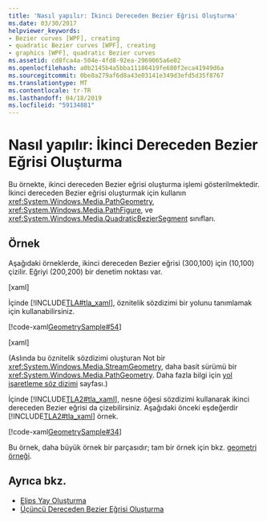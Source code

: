 ```yaml
---
title: 'Nasıl yapılır: İkinci Dereceden Bezier Eğrisi Oluşturma'
ms.date: 03/30/2017
helpviewer_keywords:
- Bezier curves [WPF], creating
- quadratic Bezier curves [WPF], creating
- graphics [WPF], quadratic Bezier curves
ms.assetid: cd8fca4a-504e-4fd8-92ea-2969065a6e02
ms.openlocfilehash: a0b2145b4a5bba11186419fe680f2eca41949d6a
ms.sourcegitcommit: 0be8a279af6d8a43e03141e349d3efd5d35f8767
ms.translationtype: MT
ms.contentlocale: tr-TR
ms.lasthandoff: 04/18/2019
ms.locfileid: "59134881"
---
```

# <a name="how-to-create-a-quadratic-bezier-curve"></a>Nasıl yapılır: İkinci Dereceden Bezier Eğrisi Oluşturma
Bu örnekte, ikinci dereceden Bezier eğrisi oluşturma işlemi gösterilmektedir.  İkinci dereceden Bezier eğrisi oluşturmak için kullanın <xref:System.Windows.Media.PathGeometry>, <xref:System.Windows.Media.PathFigure>, ve <xref:System.Windows.Media.QuadraticBezierSegment> sınıfları.  
  
## <a name="example"></a>Örnek  
 Aşağıdaki örneklerde, ikinci dereceden Bezier eğrisi (300,100) için (10,100) çizilir. Eğriyi (200,200) bir denetim noktası var.  
  
 [xaml]  
  
 İçinde [!INCLUDE[TLA#tla_xaml](../../../../includes/tlasharptla-xaml-md.md)], öznitelik sözdizimi bir yolunu tanımlamak için kullanabilirsiniz.  
  
 [!code-xaml[GeometrySample#54](~/samples/snippets/csharp/VS_Snippets_Wpf/GeometrySample/CS/geometryattributesyntaxexample.xaml#54)]  
  
 [xaml]  
  
 (Aslında bu öznitelik sözdizimi oluşturan Not bir <xref:System.Windows.Media.StreamGeometry>, daha basit sürümü bir <xref:System.Windows.Media.PathGeometry>. Daha fazla bilgi için [yol işaretleme söz dizimi](path-markup-syntax.md) sayfası.)  
  
 İçinde [!INCLUDE[TLA2#tla_xaml](../../../../includes/tla2sharptla-xaml-md.md)], nesne öğesi sözdizimi kullanarak ikinci dereceden Bezier eğrisi da çizebilirsiniz. Aşağıdaki önceki eşdeğerdir [!INCLUDE[TLA2#tla_xaml](../../../../includes/tla2sharptla-xaml-md.md)] örnek.  
  
 [!code-xaml[GeometrySample#34](~/samples/snippets/csharp/VS_Snippets_Wpf/GeometrySample/CS/pathgeometryexample.xaml#34)]  
  
 Bu örnek, daha büyük örnek bir parçasıdır; tam bir örnek için bkz. [geometri örneği](https://go.microsoft.com/fwlink/?LinkID=159989).  
  
## <a name="see-also"></a>Ayrıca bkz.

- [Elips Yay Oluşturma](how-to-create-an-elliptical-arc.md)
- [Üçüncü Dereceden Bezier Eğrisi Oluşturma](how-to-create-a-cubic-bezier-curve.md)

